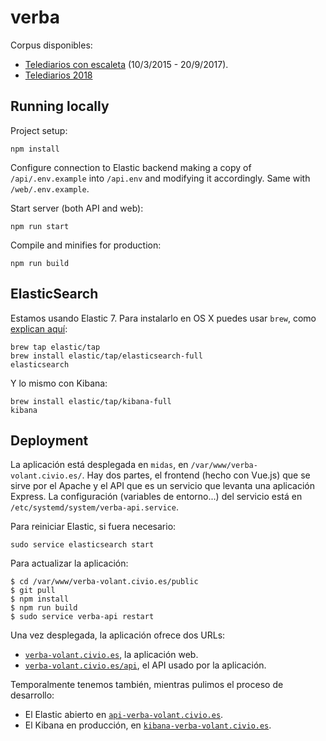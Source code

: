 # verba

Corpus disponibles:

- [Telediarios con escaleta](https://s3.eu-west-3.amazonaws.com/verba-test.civio.es/Corpus-Telediarios-con-escaleta.zip) (10/3/2015 - 20/9/2017).
- [Telediarios 2018](https://s3.eu-west-3.amazonaws.com/verba-test.civio.es/Corpus-Telediarios-2018.zip)

## Running locally

Project setup:

```
npm install
```

Configure connection to Elastic backend making a copy of `/api/.env.example` into `/api.env` and modifying it accordingly. Same with `/web/.env.example`.

Start server (both API and web):

```
npm run start
```

Compile and minifies for production:

```
npm run build
```

## ElasticSearch

Estamos usando Elastic 7. Para instalarlo en OS X puedes usar `brew`, como [explican aquí](https://www.elastic.co/guide/en/elastic-stack-get-started/7.4/get-started-elastic-stack.html#install-elasticsearch):

```
brew tap elastic/tap
brew install elastic/tap/elasticsearch-full
elasticsearch
```

Y lo mismo con Kibana:

```
brew install elastic/tap/kibana-full
kibana
```

## Deployment

La aplicación está desplegada en `midas`, en `/var/www/verba-volant.civio.es/`. Hay dos partes, el frontend (hecho con Vue.js) que se sirve por el Apache y el API que es un servicio que levanta una aplicación Express. La configuración (variables de entorno...) del servicio está en `/etc/systemd/system/verba-api.service`.

Para reiniciar Elastic, si fuera necesario:

```
sudo service elasticsearch start
```

Para actualizar la aplicación:

```
$ cd /var/www/verba-volant.civio.es/public
$ git pull
$ npm install
$ npm run build
$ sudo service verba-api restart
```

Una vez desplegada, la aplicación ofrece dos URLs:

- [`verba-volant.civio.es`](https://verba-volant.civio.es/), la aplicación web.
- [`verba-volant.civio.es/api`](https://verba-volant.civio.es/api/), el API usado por la aplicación.

Temporalmente tenemos también, mientras pulimos el proceso de desarrollo:

- El Elastic abierto en [`api-verba-volant.civio.es`](https://api-verba-volant.civio.es/).
- El Kibana en producción, en [`kibana-verba-volant.civio.es`](https://kibana-verba-volant.civio.es).
